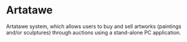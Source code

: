# Artatawe


Artatawe system, which allows users to buy and sell artworks (paintings and/or sculptures) through auctions using a stand-alone PC application. 
